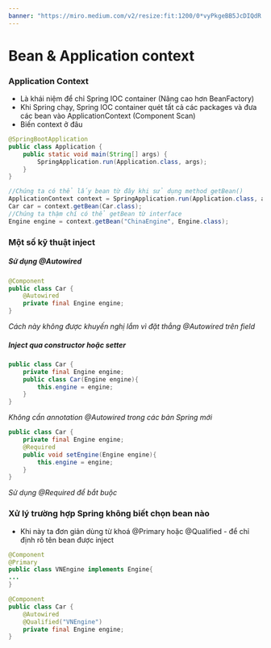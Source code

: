 ```yaml
---
banner: "https://miro.medium.com/v2/resize:fit:1200/0*vyPkgeBB5JcDIQdR.png"
---
```

# Bean & Application context
### Application Context 
- Là khái niệm để chỉ Spring IOC container (Nâng cao hơn BeanFactory)
- Khi Spring chạy, Spring IOC container quét tất cả các packages và đưa các bean vào ApplicationContext (Component Scan)
- Biến context ở đâu 
```java 
@SpringBootApplication
public class Application {
	public static void main(String[] args) {
		SpringApplication.run(Application.class, args);
	}
} 
```
```java
//Chúng ta có thể lấy bean từ đây khi sử dụng method getBean()
ApplicationContext context = SpringApplication.run(Application.class, args);
Car car = context.getBean(Car.class);
//Chúng ta thậm chí có thể getBean từ interface
Engine engine = context.getBean("ChinaEngine", Engine.class);
```
### Một số kỹ thuật inject 
##### Sử dụng @Autowired
```java 
@Component 
public class Car {
	@Autowired 
	private final Engine engine;
}
```
*Cách này không được khuyến nghị lắm vì đặt thẳng @Autowired trên field*

##### Inject qua constructor hoặc setter 
```java 
public class Car {
	private final Engine engine;
	public class Car(Engine engine){
		this.engine = engine;
	}
}
```
*Không cần annotation @Autowired trong các bản Spring mới*
```java 
public class Car {
	private final Engine engine;
	@Required
	public void setEngine(Engine engine){
		this.engine = engine;
	}
}
```
*Sử dụng @Required để bắt buộc*

### Xử lý trường hợp Spring không biết chọn bean nào 
- Khi này ta đơn giản dùng từ khoá @Primary hoặc @Qualified - để chỉ định rõ tên bean được inject
```java
@Component 
@Primary
public class VNEngine implements Engine{
...
}
```
```java 
@Component 
public class Car {
	@Autowired 
	@Qualified("VNEngine")
	private final Engine engine;
}
```